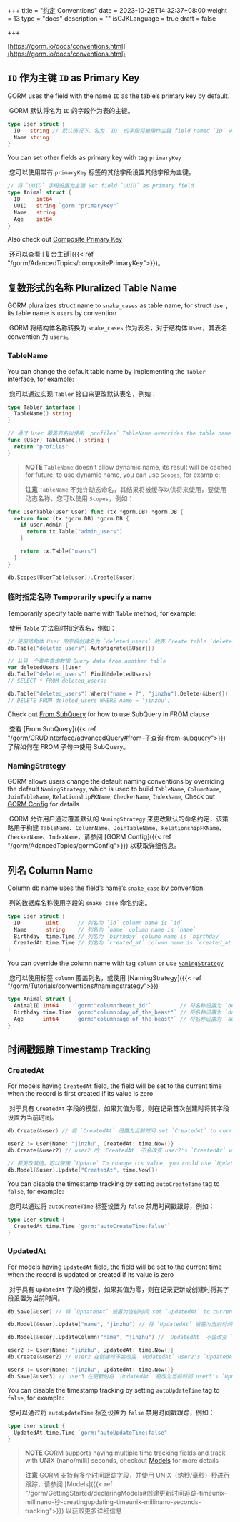 +++
title = "约定 Conventions"
date = 2023-10-28T14:32:37+08:00
weight = 13
type = "docs"
description = ""
isCJKLanguage = true
draft = false

+++

[https://gorm.io/docs/conventions.html](https://gorm.io/docs/conventions.html)

## `ID` 作为主键 `ID` as Primary Key

GORM uses the field with the name `ID` as the table’s primary key by default.

​	GORM 默认将名为 `ID` 的字段作为表的主键。

``` go
type User struct {
  ID   string // 默认情况下，名为 `ID` 的字段将被用作主键 field named `ID` will be used as a primary field by default
  Name string
}
```

You can set other fields as primary key with tag `primaryKey`

​	您可以使用带有 `primaryKey` 标签的其他字段设置其他字段为主键。

``` go
// 将 `UUID` 字段设置为主键 Set field `UUID` as primary field
type Animal struct {
  ID     int64
  UUID   string `gorm:"primaryKey"`
  Name   string
  Age    int64
}
```

Also check out [Composite Primary Key](https://gorm.io/docs/composite_primary_key.html)

​	还可以查看 [复合主键]({{< ref "/gorm/AdancedTopics/compositePrimaryKey">}})。

## 复数形式的名称 Pluralized Table Name

GORM pluralizes struct name to `snake_cases` as table name, for struct `User`, its table name is `users` by convention

​	GORM 将结构体名称转换为 `snake_cases` 作为表名，对于结构体 `User`，其表名 convention 为 `users`。

### TableName

You can change the default table name by implementing the `Tabler` interface, for example:

​	您可以通过实现 `Tabler` 接口来更改默认表名，例如：

``` go
type Tabler interface {
  TableName() string
}

// 通过 User 覆盖表名以使用 `profiles` TableName overrides the table name used by User to `profiles`
func (User) TableName() string {
  return "profiles"
}
```

> **NOTE** `TableName` doesn’t allow dynamic name, its result will be cached for future, to use dynamic name, you can use `Scopes`, for example:
>
> **注意** `TableName` 不允许动态命名，其结果将被缓存以供将来使用，要使用动态名称，您可以使用 `Scopes`，例如：

``` go
func UserTable(user User) func (tx *gorm.DB) *gorm.DB {
  return func (tx *gorm.DB) *gorm.DB {
    if user.Admin {
      return tx.Table("admin_users")
    }

    return tx.Table("users")
  }
}

db.Scopes(UserTable(user)).Create(&user)
```

### 临时指定名称 Temporarily specify a name

Temporarily specify table name with `Table` method, for example:

​	使用 `Table` 方法临时指定表名，例如：

``` go
// 使用结构体 User 的字段创建名为 `deleted_users` 的表 Create table `deleted_users` with struct User's fields
db.Table("deleted_users").AutoMigrate(&User{})

// 从另一个表中查询数据 Query data from another table
var deletedUsers []User
db.Table("deleted_users").Find(&deletedUsers)
// SELECT * FROM deleted_users;

db.Table("deleted_users").Where("name = ?", "jinzhu").Delete(&User{})
// DELETE FROM deleted_users WHERE name = 'jinzhu';
```

Check out [From SubQuery](https://gorm.io/docs/advanced_query.html#from_subquery) for how to use SubQuery in FROM clause

​	查看 [From SubQuery]({{< ref "/gorm/CRUDInterface/advancedQuery#from-子查询-from-subquery">}}) 了解如何在 FROM 子句中使用 SubQuery。

### NamingStrategy

GORM allows users change the default naming conventions by overriding the default `NamingStrategy`, which is used to build `TableName`, `ColumnName`, `JoinTableName`, `RelationshipFKName`, `CheckerName`, `IndexName`, Check out [GORM Config](https://gorm.io/docs/gorm_config.html#naming_strategy) for details

​	GORM 允许用户通过覆盖默认的 `NamingStrategy` 来更改默认的命名约定，该策略用于构建 `TableName`、`ColumnName`、`JoinTableName`、`RelationshipFKName`、`CheckerName`、`IndexName`，请参阅 [GORM Config]({{< ref "/gorm/AdancedTopics/gormConfig">}}) 以获取详细信息。

## 列名 Column Name

Column db name uses the field’s name’s `snake_case` by convention.

​	列的数据库名称使用字段的 `snake_case` 命名约定。

``` go
type User struct {
  ID        uint      // 列名为 `id` column name is `id`
  Name      string    // 列名为 `name` column name is `name`
  Birthday  time.Time // 列名为 `birthday` column name is `birthday`
  CreatedAt time.Time // 列名为 `created_at` column name is `created_at`
}
```

You can override the column name with tag `column` or use [`NamingStrategy`](https://gorm.io/docs/conventions.html#naming_strategy)

​	您可以使用标签 `column` 覆盖列名，或使用 [NamingStrategy]({{< ref "/gorm/Tutorials/conventions#namingstrategy">}})

``` go
type Animal struct {
  AnimalID int64     `gorm:"column:beast_id"`         // 将名称设置为 `beast_id` set name to `beast_id`
  Birthday time.Time `gorm:"column:day_of_the_beast"` // 将名称设置为 `day_of_the_beast` set name to `day_of_the_beast`
  Age      int64     `gorm:"column:age_of_the_beast"` // 将名称设置为 `age_of_the_beast` set name to `age_of_the_beast`
}
```

## 时间戳跟踪 Timestamp Tracking

### CreatedAt

For models having `CreatedAt` field, the field will be set to the current time when the record is first created if its value is zero

​	对于具有 `CreatedAt` 字段的模型，如果其值为零，则在记录首次创建时将其字段设置为当前时间。

``` go
db.Create(&user) // 将 `CreatedAt` 设置为当前时间 set `CreatedAt` to current time

user2 := User{Name: "jinzhu", CreatedAt: time.Now()}
db.Create(&user2) // user2 的 `CreatedAt` 不会改变 user2's `CreatedAt` won't be changed

// 要更改其值，可以使用 `Update` To change its value, you could use `Update`
db.Model(&user).Update("CreatedAt", time.Now())
```

You can disable the timestamp tracking by setting `autoCreateTime` tag to `false`, for example:

​	您可以通过将 `autoCreateTime` 标签设置为 `false` 禁用时间戳跟踪，例如：

``` go
type User struct {
  CreatedAt time.Time `gorm:"autoCreateTime:false"`
}
```

### UpdatedAt

For models having `UpdatedAt` field, the field will be set to the current time when the record is updated or created if its value is zero

​	对于具有 `UpdatedAt` 字段的模型，如果其值为零，则在记录更新或创建时将其字段设置为当前时间。

``` go
db.Save(&user) // 将 `UpdatedAt` 设置为当前时间 set `UpdatedAt` to current time

db.Model(&user).Update("name", "jinzhu") // 将 `UpdatedAt` 设置为当前时间 will set `UpdatedAt` to current time

db.Model(&user).UpdateColumn("name", "jinzhu") // `UpdatedAt` 不会改变 `UpdatedAt` won't be changed

user2 := User{Name: "jinzhu", UpdatedAt: time.Now()}
db.Create(&user2) // user2 在创建时不会改变 `UpdatedAt` user2's `UpdatedAt` won't be changed when creating

user3 := User{Name: "jinzhu", UpdatedAt: time.Now()}
db.Save(&user3) // user3 在更新时将 `UpdatedAt` 更改为当前时间 user3's `UpdatedAt` will change to current time when updating
```

You can disable the timestamp tracking by setting `autoUpdateTime` tag to `false`, for example:

​	您可以通过将 `autoUpdateTime` 标签设置为 `false` 禁用时间戳跟踪，例如：

``` go
type User struct {
  UpdatedAt time.Time `gorm:"autoUpdateTime:false"`
}
```

> **NOTE** GORM supports having multiple time tracking fields and track with UNIX (nano/milli) seconds, checkout [Models](https://gorm.io/docs/models.html#time_tracking) for more details
>
> **注意** GORM 支持有多个时间跟踪字段，并使用 UNIX（纳秒/毫秒）秒进行跟踪，请参阅 [Models]({{< ref "/gorm/GettingStarted/declaringModels#创建更新时间追踪-timeunix-millinano-秒-creatingupdating-timeunix-millinano-seconds-tracking">}}) 以获取更多详细信息